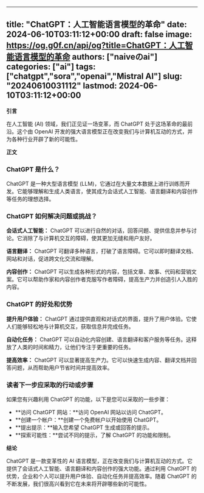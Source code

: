 
---
title: "ChatGPT：人工智能语言模型的革命"
date: 2024-06-10T03:11:12+00:00
draft: false
image: https://og.g0f.cn/api/og?title=ChatGPT：人工智能语言模型的革命
authors: ["naiveのai"]
categories: ["ai"]
tags: ["chatgpt","sora","openai","Mistral AI"]
slug: "20240610031112"
lastmod: 2024-06-10T03:11:12+00:00
---
**引言**

在人工智能 (AI) 领域，我们正见证一场变革，而 ChatGPT 处于这场革命的最前沿。这个由 OpenAI 开发的强大语言模型正在改变我们与计算机互动的方式，并为各种行业开辟了新的可能性。

**正文**

### ChatGPT 是什么？

ChatGPT 是一种大型语言模型 (LLM)，它通过在大量文本数据上进行训练而开发。它能够理解和生成人类语言，使其成为会话式人工智能、语言翻译和内容创作等任务的理想选择。

### ChatGPT 如何解决问题或挑战？

**会话式人工智能：** ChatGPT 可以进行自然的对话，回答问题、提供信息并参与讨论。它消除了与计算机交互的障碍，使其更加无缝和用户友好。

**语言翻译：** ChatGPT 可翻译多种语言，打破了语言障碍。它可以即时翻译文档、网站和对话，促进跨文化交流和理解。

**内容创作：** ChatGPT 可以生成各种形式的内容，包括文章、故事、代码和营销文案。它可以帮助作家和内容创作者克服写作者障碍，提高生产力并创造引人入胜的内容。

### ChatGPT 的好处和优势

**提升用户体验：** ChatGPT 通过提供直观和对话式的界面，提升了用户体验。它使人们能够轻松地与计算机交互，获取信息并完成任务。

**自动化任务：** ChatGPT 可以自动化内容创建、语言翻译和客户服务等任务。这释放了人类的时间和精力，让他们专注于更重要的任务。

**提高效率：** ChatGPT 可以显著提高生产力。它可以快速生成内容、翻译文档并回答问题，从而帮助用户节省时间并提高效率。

### 读者下一步应采取的行动或步骤

如果您有兴趣利用 ChatGPT 的功能，以下是您可以采取的一些步骤：

* **访问 ChatGPT 网站：**访问 OpenAI 网站以访问 ChatGPT。
* **创建一个帐户：**创建一个免费帐户以开始使用 ChatGPT。
* **提出提示：**输入您希望 ChatGPT 生成或回答的提示。
* **探索可能性：**尝试不同的提示，了解 ChatGPT 的功能和限制。

**结论**

ChatGPT 是一款变革性的 AI 语言模型，正在改变我们与计算机互动的方式。它提供了会话式人工智能、语言翻译和内容创作的强大功能。通过利用 ChatGPT 的优势，企业和个人可以提升用户体验、自动化任务并提高效率。随着 ChatGPT 的不断发展，我们很高兴看到它在未来将开辟哪些新的可能性。